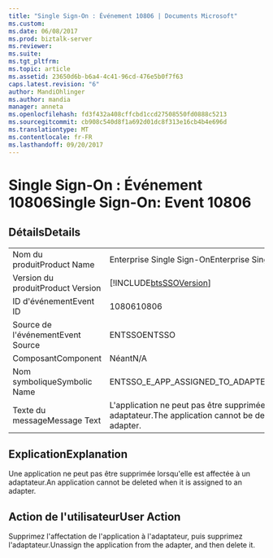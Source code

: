 ```yaml
---
title: "Single Sign-On : Événement 10806 | Documents Microsoft"
ms.custom: 
ms.date: 06/08/2017
ms.prod: biztalk-server
ms.reviewer: 
ms.suite: 
ms.tgt_pltfrm: 
ms.topic: article
ms.assetid: 23650d6b-b6a4-4c41-96cd-476e5b0f7f63
caps.latest.revision: "6"
author: MandiOhlinger
ms.author: mandia
manager: anneta
ms.openlocfilehash: fd3f432a408cffcbd1ccd27508550fd0888c5213
ms.sourcegitcommit: cb908c540d8f1a692d01dc8f313e16cb4b4e696d
ms.translationtype: MT
ms.contentlocale: fr-FR
ms.lasthandoff: 09/20/2017
---
```

# <a name="single-sign-on-event-10806"></a><span data-ttu-id="50162-102">Single Sign-On : Événement 10806</span><span class="sxs-lookup"><span data-stu-id="50162-102">Single Sign-On: Event 10806</span></span>
## <a name="details"></a><span data-ttu-id="50162-103">Détails</span><span class="sxs-lookup"><span data-stu-id="50162-103">Details</span></span>  
  
|||  
|-|-|  
|<span data-ttu-id="50162-104">Nom du produit</span><span class="sxs-lookup"><span data-stu-id="50162-104">Product Name</span></span>|<span data-ttu-id="50162-105">Enterprise Single Sign-On</span><span class="sxs-lookup"><span data-stu-id="50162-105">Enterprise Single Sign-On</span></span>|  
|<span data-ttu-id="50162-106">Version du produit</span><span class="sxs-lookup"><span data-stu-id="50162-106">Product Version</span></span>|[!INCLUDE[btsSSOVersion](../includes/btsssoversion-md.md)]|  
|<span data-ttu-id="50162-107">ID d'événement</span><span class="sxs-lookup"><span data-stu-id="50162-107">Event ID</span></span>|<span data-ttu-id="50162-108">10806</span><span class="sxs-lookup"><span data-stu-id="50162-108">10806</span></span>|  
|<span data-ttu-id="50162-109">Source de l'événement</span><span class="sxs-lookup"><span data-stu-id="50162-109">Event Source</span></span>|<span data-ttu-id="50162-110">ENTSSO</span><span class="sxs-lookup"><span data-stu-id="50162-110">ENTSSO</span></span>|  
|<span data-ttu-id="50162-111">Composant</span><span class="sxs-lookup"><span data-stu-id="50162-111">Component</span></span>|<span data-ttu-id="50162-112">Néant</span><span class="sxs-lookup"><span data-stu-id="50162-112">N/A</span></span>|  
|<span data-ttu-id="50162-113">Nom symbolique</span><span class="sxs-lookup"><span data-stu-id="50162-113">Symbolic Name</span></span>|<span data-ttu-id="50162-114">ENTSSO_E_APP_ASSIGNED_TO_ADAPTER</span><span class="sxs-lookup"><span data-stu-id="50162-114">ENTSSO_E_APP_ASSIGNED_TO_ADAPTER</span></span>|  
|<span data-ttu-id="50162-115">Texte du message</span><span class="sxs-lookup"><span data-stu-id="50162-115">Message Text</span></span>|<span data-ttu-id="50162-116">L'application ne peut pas être supprimée car elle est actuellement affectée à un adaptateur.</span><span class="sxs-lookup"><span data-stu-id="50162-116">The application cannot be deleted because it is currently assigned to an adapter.</span></span>|  
  
## <a name="explanation"></a><span data-ttu-id="50162-117">Explication</span><span class="sxs-lookup"><span data-stu-id="50162-117">Explanation</span></span>  
 <span data-ttu-id="50162-118">Une application ne peut pas être supprimée lorsqu'elle est affectée à un adaptateur.</span><span class="sxs-lookup"><span data-stu-id="50162-118">An application cannot be deleted when it is assigned to an adapter.</span></span>  
  
## <a name="user-action"></a><span data-ttu-id="50162-119">Action de l'utilisateur</span><span class="sxs-lookup"><span data-stu-id="50162-119">User Action</span></span>  
 <span data-ttu-id="50162-120">Supprimez l'affectation de l'application à l'adaptateur, puis supprimez l'adaptateur.</span><span class="sxs-lookup"><span data-stu-id="50162-120">Unassign the application from the adapter, and then delete it.</span></span>